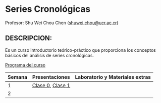 # Series Cronológicas

Profesor: Shu Wei Chou Chen (<shuwei.chou@ucr.ac.cr>)

## DESCRIPCION:

Es un curso introductorio teórico-práctico que proporciona los conceptos
básicos del análisis de series cronológicas.

[Programa del
curso](https://shuwei325.github.io/SP1633-II21/SP1633-programa.pdf)

| Semana | Presentaciones                                                                                                                   | Laboratorio y Materiales extras |
|------------|------------|------------------------------------------------|
| 1      | [Clase 0](https://shuwei325.github.io/SP1633-II22/clase-0.html), [Clase 1](https://shuwei325.github.io/SP1633-II22/clase-1.html) |                                 |
| 2      |                                                                                                                                  |                                 |
